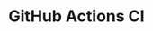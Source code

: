# GitHub Actions CI









































































































































































































































































































































































































































































































































































































































































































































































































































































































































































































































































































































































































































































































































































































































































































































































































































































































































































































































































































































































































































